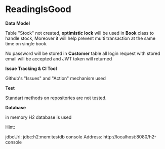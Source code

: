 # ReadingIsGood

**Data Model**

Table "Stock" not created, **optimistic lock** will be used in **Book** class to handle stock, Moreover it will help prevent multi transaction at the same time on single book.

No password will be stored in **Customer** table all login request with stored email will be accepted and JWT token will returned

**Issue Tracking & CI Tool**

Github's "Issues" and "Action" mechanism used

**Test**

Standart methods on repositories are not tested.


**Database**

in memory H2 database is used
 
Hint: 

jdbcUrl: jdbc:h2:mem:testdb
console Address: http://localhost:8080/h2-console
